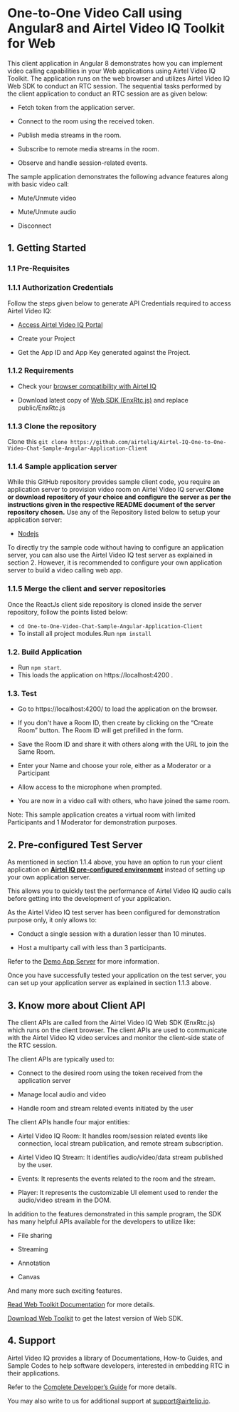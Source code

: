 # One-to-One Video Call using Angular8 and Airtel Video IQ Toolkit for Web 

 

This client application in Angular 8 demonstrates how you can implement video calling capabilities in your Web applications using Airtel Video IQ Toolkit. The application runs on the web browser and utilizes Airtel Video IQ Web SDK to conduct an RTC session. The sequential tasks performed by the client application to conduct an RTC session are as given below:  

* Fetch token from the application server. 

* Connect to the room using the received token. 

* Publish media streams in the room. 

* Subscribe to remote media streams in the room. 

* Observe and handle session-related events. 

The sample application demonstrates the following advance features along with basic video call: 

* Mute/Unmute video 

* Mute/Unmute audio 

* Disconnect 

 
## 1. Getting Started 

### 1.1 Pre-Requisites 

 
### 1.1.1 Authorization Credentials 

Follow the steps given below to generate API Credentials required to access Airtel Video IQ:  

* [Access Airtel Video IQ Portal](https://cpaasportal.videoiq.airtel.in/)

* Create your Project 

* Get the App ID and App Key generated against the Project. 


### 1.1.2 Requirements

* Check your [browser compatibility with Airtel IQ](https://www.videoiq.airtel.in/developer/video/browser-compatibility-of-airtel-iq-video/)
 
* Download latest copy of [Web SDK (EnxRtc.js)](https://www.videoiq.airtel.in/developer/wp-content/uploads/EnxRtc.js.v1.0.0.zip)  and replace public/EnxRtc.js 


### 1.1.3 Clone the repository

Clone this ```git clone https://github.com/airteliq/Airtel-IQ-One-to-One-Video-Chat-Sample-Angular-Application-Client```


### 1.1.4  Sample application server 

While this GitHub repository provides sample client code, you require an application server to provision video room on Airtel Video IQ server.**Clone or download repository of your choice and configure the server as per the instructions given in the respective README document of the server repository chosen.** Use any of the Repository listed below to setup your application server:

* [Nodejs](https://github.com/airtel/Airtel-IQ-One-to-One-Video-Chat-Sample-Web-Application-NodeJs-Server) 

To directly try the sample code without having to configure an application server, you can also use the Airtel Video IQ test server as explained in section 2. However, it is recommended to configure your own application server to build a video calling web app. 

 
### 1.1.5 Merge the client and server repositories
Once the ReactJs client side repository is cloned inside the server repository, follow the points listed below:

* ```cd One-to-One-Video-Chat-Sample-Angular-Application-Client```
* To install all project modules.Run ```npm install```

### 1.2. Build Application
* Run ```npm start```.
* This loads the application on https://localhost:4200 .
 

### 1.3. Test 

* Go to https://localhost:4200/ to load the application on the browser. 

* If you don't have a Room ID, then create by clicking on the “Create Room” button. The Room ID will get prefilled in the form. 

* Save the Room ID and share it with others along with the URL to join the Same Room.  

* Enter your Name and choose your role, either as a Moderator or a Participant 

* Allow access to the microphone when prompted. 

* You are now in a video call with others, who have joined the same room. 

Note: This sample application creates a virtual room with limited Participants and 1 Moderator for demonstration purposes. 



## 2. Pre-configured Test Server 

As mentioned in section 1.1.4 above, you have an option to run your client application on [**Airtel IQ pre-configured environment**](https://try.videoiq.airtel.in/) instead of setting up your own application server.  

This allows you to quickly test the performance of Airtel Video IQ audio calls before getting into the development of your application.  

As the Airtel Video IQ test server has been configured for demonstration purpose only, it only allows to: 

* Conduct a single session with a duration lesser than 10 minutes. 

* Host a multiparty call with less than 3 participants. 

Refer to the [Demo App Server](https://www.videoiq.airtel.in/developer/video/sample-code/#demo-app-server) for more information.   

Once you have successfully tested your application on the test server, you can set up your application server as explained in section 1.1.3 above. 

 
## 3. Know more about Client API 

The client APIs are called from the Airtel Video IQ Web SDK (EnxRtc.js) which runs on the client browser. The client APIs are used to communicate with the Airtel Video IQ video services and monitor the client-side state of the RTC session.  

The client APIs are typically used to: 

* Connect to the desired room using the token received from the application server 

* Manage local audio and video 

* Handle room and stream related events initiated by the user 

The client APIs handle four major entities: 

* Airtel Video IQ Room: It handles room/session related events like connection, local stream publication, and remote stream subscription. 

* Airtel Video IQ Stream: It identifies audio/video/data stream published by the user. 

* Events: It represents the events related to the room and the stream. 

* Player: It represents the customizable UI element used to render the audio/video stream in the DOM. 

In addition to the features demonstrated in this sample program, the SDK has many helpful APIs available for the developers to utilize like: 

* File sharing 

* Streaming 

* Annotation 

* Canvas 

And many more such exciting features. 

[Read Web Toolkit Documentation](https://www.videoiq.airtel.in/developer/video-api/client-api/web-toolkit/) for more details.  

[Download Web Toolkit](https://www.videoiq.airtel.in/developer/wp-content/uploads/EnxRtc.js.v1.0.0.zip) to get the latest version of Web SDK. 

 

## 4. Support 

Airtel Video IQ provides a library of Documentations, How-to Guides, and Sample Codes to help software developers, interested in embedding RTC in their applications. 

Refer to the [Complete Developer’s Guide](https://www.videoiq.airtel.in/developer/video-api/client-api/) for more details. 

You may also write to us for additional support at [support@airteliq.io](). 

